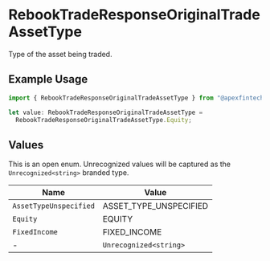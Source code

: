 # RebookTradeResponseOriginalTradeAssetType

Type of the asset being traded.

## Example Usage

```typescript
import { RebookTradeResponseOriginalTradeAssetType } from "@apexfintechsolutions/ascend-sdk/models/components";

let value: RebookTradeResponseOriginalTradeAssetType =
  RebookTradeResponseOriginalTradeAssetType.Equity;
```

## Values

This is an open enum. Unrecognized values will be captured as the `Unrecognized<string>` branded type.

| Name                   | Value                  |
| ---------------------- | ---------------------- |
| `AssetTypeUnspecified` | ASSET_TYPE_UNSPECIFIED |
| `Equity`               | EQUITY                 |
| `FixedIncome`          | FIXED_INCOME           |
| -                      | `Unrecognized<string>` |